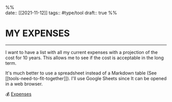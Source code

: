 %%  
date:: [[2021-11-12]]
tags:: #type/tool
draft:: true
%%

# MY EXPENSES

---

I want to have a list with all my current expenses with a projection of the cost for 10 years. This allows me to see if the cost is acceptable in the long term.

It's much better to use a spreadsheet instead of a Markdown table (See [[tools-need-to-fit-together]]). I'll use Google Sheets since It can be opened in a web browser.

💰 [Expenses](https://docs.google.com/spreadsheets/d/11jlBttYTNZjuxwBtGPxyL0pChVSrBCRPkROcO9pwTL0/edit?usp=sharing)
